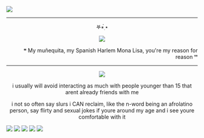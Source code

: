  ![](https://komarev.com/ghpvc/?username=Acceptmylove&style=for-the-badge&color=ff69b4&label=Victims+count)


---

<p align="center">   
𖤐⭒๋࣭ ⭑
<p align="center">
<img src="https://files.catbox.moe/8h0hbx.png" /></p>
<p align="right">   
❝ My muñequita, my Spanish Harlem Mona Lisa, you're my reason for reason ❜❜

---

<p align="center">
<img src="https://files.catbox.moe/0z8dei.gif" /></p>

 <p align="center">     
 i usually will avoid interacting as much with people younger than 15 that arent already friends with me

 <p align="center">    i not so often say slurs i CAN reclaim, like the n-word being an afrolatino person, say flirty and sexual jokes if youre around my age and i see youre comfortable with it
  
[![](https://files.catbox.moe/gssdur.webp)](https://1-29-22.carrd.co/) [![](https://files.catbox.moe/mpwj12.webp)](https://github.com/CIovers) [![](https://files.catbox.moe/3xs13o.webp)](https://velontheclouds.straw.page/) [![](https://files.catbox.moe/20uaks.webp)](https://github.com/nageishi) [![](https://files.catbox.moe/anprw2.webp)](https://github.com/whispyvibez)


